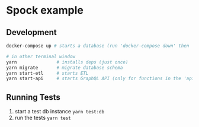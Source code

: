 # Spock example

## Development

```sh
docker-compose up # starts a database (run 'docker-compose down' then 'docker-compose up' to restart)

# in other terminal window
yarn               # installs deps (just once)
yarn migrate       # migrate database schema
yarn start-etl     # starts ETL
yarn start-api     # starts GraphQL API (only for functions in the 'api' schema)
```

## Running Tests

1.  start a test db instance `yarn test:db`
2.  run the tests `yarn test`
```
